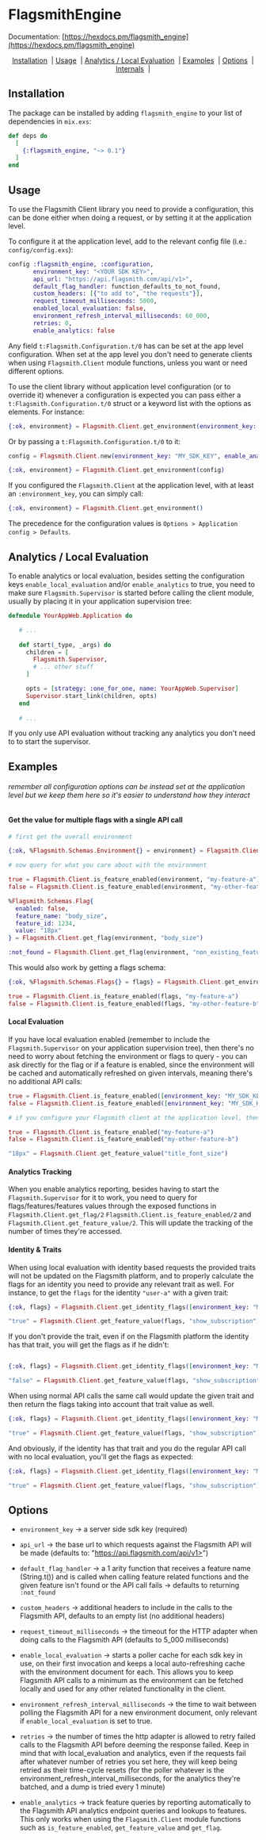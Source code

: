 # FlagsmithEngine

Documentation: [https://hexdocs.pm/flagsmith_engine](https://hexdocs.pm/flagsmith_engine)

<div align="center">
     <a href="#installation">Installation</a><span>&nbsp; |</span>
     <a href="#usage">Usage</a><span>&nbsp; |</span>
     <a href="#analytics_local_evaluation">Analytics / Local Evaluation</a><span>&nbsp; |</span>
     <a href="#examples">Examples</a><span>&nbsp; |</span>
     <a href="#options">Options</a><span>&nbsp; |</span>
     <a href="#internals">Internals</a><span>&nbsp; |</span>
</div>

## Installation

The package can be installed by adding `flagsmith_engine` to your list of dependencies in `mix.exs`:

```elixir
def deps do
  [
    {:flagsmith_engine, "~> 0.1"}
  ]
end
```

## Usage

To use the Flagsmith Client library you need to provide a configuration, this can be done either when doing a request, or by setting it at the application level.

To configure it at the application level, add to the relevant config file (i.e.: `config/config.exs`):

```elixir
config :flagsmith_engine, :configuration,
       environment_key: "<YOUR SDK KEY>",
       api_url: "https://api.flagsmith.com/api/v1>",
       default_flag_handler: function_defaults_to_not_found,
       custom_headers: [{"to add to", "the requests"}],
       request_timeout_milliseconds: 5000,
       enabled_local_evaluation: false,
       environment_refresh_interval_milliseconds: 60_000,
       retries: 0,
       enable_analytics: false
```

Any field `t:Flagsmith.Configuration.t/0` has can be set at the app level configuration.
When set at the app level you don't need to generate clients when using `Flagsmith.Client` module functions, unless you want or need different options.

To use the client library without application level configuration (or to override it) whenever a configuration is expected you can pass either a `t:Flagsmith.Configuration.t/0` struct or a keyword list with the options as elements. For instance:

```elixir
{:ok, environment} = Flagsmith.Client.get_environment(environment_key: "MY_SDK_KEY", enable_local_evaluation: true)
```

Or by passing a `t:Flagsmith.Configuration.t/0` to it:

```elixir
config = Flagsmith.Client.new(environment_key: "MY_SDK_KEY", enable_analytics: true, api_url: "https://my-own-api-endpoint.com")

{:ok, environment} = Flagsmith.Client.get_environment(config)
```

If you configured the `Flagsmith.Client` at the application level, with at least an `:environment_key`, you can simply call:

```elixir
{:ok, environment} = Flagsmith.Client.get_environment()
```

The precedence for the configuration values  is `Options > Application config > Defaults`.

## Analytics / Local Evaluation

To enable analytics or local evaluation, besides setting the configuration keys `enable_local_evaluation` and/or `enable_analytics` to true, you need to make sure `Flagsmith.Supervisor` is started before calling the client module, usually by placing it in your application supervision tree:

```elixir
defmodule YourAppWeb.Application do

   # ...
   
   def start(_type, _args) do
     children = [
       Flagsmith.Supervisor,
       # ... other stuff
     ]

     opts = [strategy: :one_for_one, name: YourAppWeb.Supervisor]
     Supervisor.start_link(children, opts)
   end
  
   # ...
```

If you only use API evaluation without tracking any analytics you don't need to to start the supervisor.

## Examples

###### remember all configuration options can be instead set at the application level but we keep them here so it's easier to understand how they interact

#### Get the value for multiple flags with a single API call

```elixir
# first get the overall environment

{:ok, %Flagsmith.Schemas.Environment{} = environment} = Flagsmith.Client.get_environment(environment_key: "MY_SDK_KEY")

# now query for what you care about with the environment

true = Flagsmith.Client.is_feature_enabled(environment, "my-feature-a")
false = Flagsmith.Client.is_feature_enabled(environment, "my-other-feature-b")

%Flagsmith.Schemas.Flag{
  enabled: false,
  feature_name: "body_size",
  feature_id: 1234,
  value: "18px"
} = Flagsmith.Client.get_flag(environment, "body_size")

:not_found = Flagsmith.Client.get_flag(environment, "non_existing_feature")
```

This would also work by getting a flags schema:

```elixir
{:ok, %Flagsmith.Schemas.Flags{} = flags} = Flagsmith.Client.get_environment_flags(environment_key: "MY_SDK_KEY")

true = Flagsmith.Client.is_feature_enabled(flags, "my-feature-a")
false = Flagsmith.Client.is_feature_enabled(flags, "my-other-feature-b")
```

#### Local Evaluation

If you have local evaluation enabled (remember to include the `Flagsmith.Supervisor` on your application supervision tree), then there's no need to worry about fetching the environment or flags to query - you can ask directly for the flag or if a feature is enabled, since the environment will be cached and automatically refreshed on given intervals, meaning there's no additional API calls:

```elixir
true = Flagsmith.Client.is_feature_enabled([environment_key: "MY_SDK_KEY", enable_local_evaluation: true], "my-feature-a")
false = Flagsmith.Client.is_feature_enabled([environment_key: "MY_SDK_KEY", enable_local_evaluation: true], "my-other-feature-b")

# if you configure your Flagsmith client at the application level, then you can do

true = Flagsmith.Client.is_feature_enabled("my-feature-a")
false = Flagsmith.Client.is_feature_enabled("my-other-feature-b")

"18px" = Flagsmith.Client.get_feature_value("title_font_size")
```

#### Analytics Tracking

When you enable analytics reporting, besides having to start the `Flagsmith.Supervisor` for it to work, you need to query for flags/features/features values through the exposed functions in `Flagsmith.Client.get_flag/2` `Flagsmith.Client.is_feature_enabled/2` and `Flagsmith.Client.get_feature_value/2`. This will update the tracking of the number of times they're accessed.

#### Identity & Traits

When using local evaluation with identity based requests the provided traits will not be updated on the Flagsmith platform, and to properly calculate the flags for an identity you need to provide any relevant trait as well. For instance, to get the `flags` for the identity `"user-a"` with a given trait:

```elixir
{:ok, flags} = Flagsmith.Client.get_identity_flags([environment_key: "MY_SDK_KEY", enable_local_evaluation: true], "user-a", [%{trait_key: "is_subscribed", trait_value: false}])

"true" = Flagsmith.Client.get_feature_value(flags, "show_subscription")
```

If you don't provide the trait, even if on the Flagsmith platform the identity has that trait, you will get the flags as if he didn't:

```elixir

{:ok, flags} = Flagsmith.Client.get_identity_flags([environment_key: "MY_SDK_KEY", enable_local_evaluation: true], "user-a", [])

"false" = Flagsmith.Client.get_feature_value(flags, "show_subscription")
```

When using normal API calls the same call would update the given trait and then return the flags taking into account that trait value as well.

```elixir
{:ok, flags} = Flagsmith.Client.get_identity_flags([environment_key: "MY_SDK_KEY"], "user-a", [%{trait_key: "is_subscribed", trait_value: false}])

"true" = Flagsmith.Client.get_feature_value(flags, "show_subscription")
```

And obviously, if the identity has that trait and you do the regular API call with no local evaluation, you'll get the flags as expected:

```elixir
{:ok, flags} = Flagsmith.Client.get_identity_flags([environment_key: "MY_SDK_KEY"], "user-a", [])

"true" = Flagsmith.Client.get_feature_value(flags, "show_subscription")
```

## Options

- `environment_key` -> a server side sdk key (required)

- `api_url` -> the base url to which requests against the Flagsmith API will be made (defaults to: "https://api.flagsmith.com/api/v1>")

- `default_flag_handler` -> a 1 arity function that receives a feature name (String.t()) and is called when calling feature related functions and the given feature isn't found or the API call fails -> defaults to returning `:not_found`

- `custom_headers` -> additional headers to include in the calls to the Flagsmith API, defaults to an empty list (no additional headers)

- `request_timeout_milliseconds` -> the timeout for the HTTP adapter when doing calls to the Flagsmith API (defaults to 5_000 milliseconds)

- `enable_local_evaluation` -> starts a poller cache for each sdk key in use, on their first invocation and keeps a local auto-refreshing cache with the environment document for each. This allows you to keep Flagsmith API calls to a minimum as the environment can be fetched locally and used for any other related functionality in the client.

- `environment_refresh_interval_milliseconds` -> the time to wait between polling the Flagsmith API for a new environment document, only relevant if `enable_local_evaluation` is set to true.

- `retries` -> the number of times the http adapter is allowed to retry failed calls to the Flagsmith API before deeming the response failed. Keep in mind that with local_evaluation and analytics, even if the requests fail after whatever number of retries you set here, they will keep being retried as their time-cycle resets (for the poller whatever is the environment_refresh_interval_milliseconds, for the analytics they're batched, and a dump is tried every 1 minute)

- `enable_analytics` -> track feature queries by reporting automatically to the Flagsmith API analytics endpoint queries and lookups to features. This only works when using the `Flagsmith.Client` module functions such as `is_feature_enabled`, `get_feature_value` and `get_flag`. 
